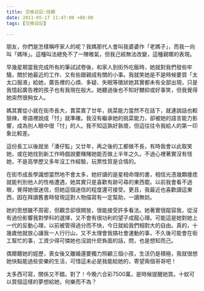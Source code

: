 ```yaml
---
title: 交換日記:母親
date: 2011-05-17 11:47:00 +08:00
tags: [交換日記]

---
```


朋友，你們是怎樣稱呼家人的呢？我媽那代人會叫我婆婆作「老媽子」，而我一向叫「媽咪」。這種叫法總免不了一陣稚氣，但我己經無法改變，這種親暱的表現。  
  
早幾星期當我完成所有的筆試試卷後，和家人到街外吃飯時，她就對我們發些牢騷，關於她最近的工作、又有些跟親烕有關的小事。我就笑她是不是時候要買「太太口服液」給她，廣告裡的心煩、多疑、失眠等徵狀她其實都未有全部出現，只是我憶起廣告裡的孩子也有我現在般大。她聽過後也不知好嬲抑或好事笑，但我覺得她突然很夠女人。  
  
媽其實從小就在街市長大，賣菜賣了廿年，挑菜能力當然不在話下，就連說話也較狠辣，粵語裡說成「忖」就準確。我沒有繼承她的挑菜能力，卻被她的語言能力影響，成為別人眼中很「忖」的人。我不知這孰好孰壞，但這往往令我給人的第一印象比較差。  
  
這份長工以後就坐「湊仔監」又廿年，再之後的工都做不長，有時我會以此取笑她，或在她找到新工作時戲說要賭賭她能否做上半年之久。不過心裡著實沒有怪她，不是高學歷又多年沒工作經驗，玩票性質是合情的。  
  
在街市成長學識想當然地不會太多，她好讀的是星相命理的書，相信光憑幾顆癦痣就能判別他人的性格遭遇，她其實只是喜歡有跡可尋的東西罷。以前我會看不過眼，覺得她很迷信，但她這個迷信的程度還可接受。更且，我最近也喜歡讀這東西，因在拜讀舊書時發現這對人物描寫有一定幫助，一讀無妨。  
  
她的思想雖不周密，但觀念卻很開放，很能接受許多看法。她著實很蹤容我，從沒有過份影響我對學科的選擇，又不會有很功利的望子成龍心理。可能這是她對她上一代的反動心理，以前被管得過分而不快，今日就給我們相對大的自由。真的，十幾歲他就放心讓我一人行行山，又不太理會我搞社會運動的事，不久後可能會在街工幫忙的事，工資少得可憐她也沒說什麽負面的話，問，也是想知而己。  
  
偶爾聽她的娙歷，喪女後又離婚還要獨力照顧三個小孩，生活仍是積極，我就很想她快點能過些安樂的生活，可惜這未必是我能給她的，寄望兩個哥哥吧！  
  
太多西可寫，關係又不錯。對了！今晚六合彩7500萬，是時候提醒她買。十蚊可以買個這樣的夢想給她，何樂而不為？
